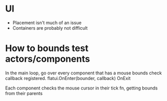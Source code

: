 # UI

- Placement isn't much of an issue
- Containers are probably not difficult

# How to bounds test actors/components
In the main loop, go over every component that has a mouse bounds check callback registered.
flatui.OnEnter(bounder, callback)
OnExit

Each component checks the mouse cursor in their tick fn, getting bounds from their parents